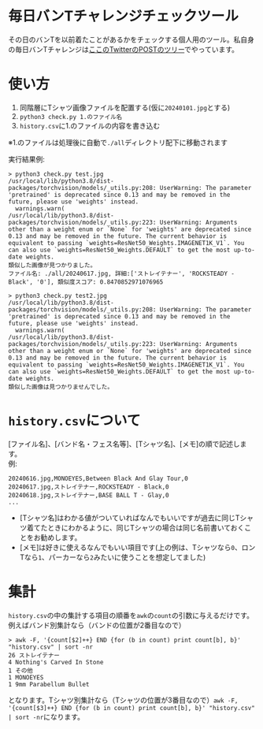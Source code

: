 # 毎日バンTチャレンジチェックツール

その日のバンTを以前着たことがあるかをチェックする個人用のツール。私自身の毎日バンTチャレンジは[ここのTwitterのPOSTのツリー](https://x.com/ricemountainer/status/1802313798545494341)でやっています。

# 使い方

1. 同階層にTシャツ画像ファイルを配置する(仮に`20240101.jpg`とする)
2. `python3 check.py 1.のファイル名`
3. `history.csv`に1.のファイルの内容を書き込む

※1.のファイルは処理後に自動で`./all`ディレクトリ配下に移動されます  
  
実行結果例:  

```shell
> python3 check.py test.jpg
/usr/local/lib/python3.8/dist-packages/torchvision/models/_utils.py:208: UserWarning: The parameter 'pretrained' is deprecated since 0.13 and may be removed in the future, please use 'weights' instead.
  warnings.warn(
/usr/local/lib/python3.8/dist-packages/torchvision/models/_utils.py:223: UserWarning: Arguments other than a weight enum or `None` for 'weights' are deprecated since 0.13 and may be removed in the future. The current behavior is equivalent to passing `weights=ResNet50_Weights.IMAGENET1K_V1`. You can also use `weights=ResNet50_Weights.DEFAULT` to get the most up-to-date weights.
類似した画像が見つかりました。
ファイル名: ./all/20240617.jpg, 詳細:['ストレイテナー', 'ROCKSTEADY - Black', '0'], 類似度スコア: 0.8470852971076965
```

```shell
> python3 check.py test2.jpg
/usr/local/lib/python3.8/dist-packages/torchvision/models/_utils.py:208: UserWarning: The parameter 'pretrained' is deprecated since 0.13 and may be removed in the future, please use 'weights' instead.
  warnings.warn(
/usr/local/lib/python3.8/dist-packages/torchvision/models/_utils.py:223: UserWarning: Arguments other than a weight enum or `None` for 'weights' are deprecated since 0.13 and may be removed in the future. The current behavior is equivalent to passing `weights=ResNet50_Weights.IMAGENET1K_V1`. You can also use `weights=ResNet50_Weights.DEFAULT` to get the most up-to-date weights.
類似した画像は見つかりませんでした。
```


# `history.csv`について

[ファイル名]、[バンド名・フェス名等]、[Tシャツ名]、[メモ]の順で記述します。  
例:  

```CSV
20240616.jpg,MONOEYES,Between Black And Glay Tour,0
20240617.jpg,ストレイテナー,ROCKSTEADY - Black,0
20240618.jpg,ストレイテナー,BASE BALL T - Glay,0
...
```

- [Tシャツ名]はわかる値がついていればなんでもいいですが過去に同じTシャツ着てたときにわかるように、同じTシャツの場合は同じ名前書いておくことをお勧めします。
- [メモ]は好きに使えるなんでもいい項目です(上の例は、Tシャツなら`0`、ロンTなら`1`、パーカーなら`2`みたいに使うことを想定してました)

# 集計

`history.csv`の中の集計する項目の順番を`awk`の`count`の引数に与えるだけです。例えばバンド別集計なら（バンドの位置が2番目なので）

```shell
> awk -F, '{count[$2]++} END {for (b in count) print count[b], b}' "history.csv" | sort -nr
26 ストレイテナー
4 Nothing's Carved In Stone
1 その他
1 MONOEYES
1 9mm Parabellum Bullet
```

となります。Tシャツ別集計なら（Tシャツの位置が3番目なので）`awk -F, '{count[$3]++} END {for (b in count) print count[b], b}' "history.csv" | sort -nr`になります。
